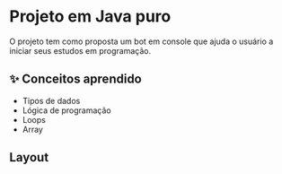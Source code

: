 # Projeto em Java puro

O projeto tem como proposta um bot em console que ajuda o usuário a iniciar seus estudos em programação. 

## ✨ Conceitos aprendido
- Tipos de dados
- Lógica de programação
- Loops
- Array

## Layout 

